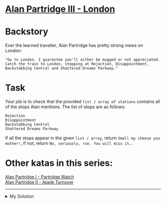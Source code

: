 # [Alan Partridge III - London](https://www.codewars.com/kata/580a41b6d6df740d6100030c)

# Backstory

Ever the learned traveller, Alan Partridge has pretty strong views on London:

    "Go to London. I guarantee you'll either be mugged or not appreciated.
    Catch the train to London, stopping at Rejection, Disappointment, Backstabbing Central and Shattered Dreams Parkway."

# Task

Your job is to check that the provided `list / array of stations` contains all of the stops Alan mentions. The list of stops are as follows:

    Rejection
    Disappointment
    Backstabbing Central
    Shattered Dreams Parkway

If all the stops appear in the given `list / array`, return `Smell my cheese you mother!`, if not, return `No, seriously, run. You will miss it.`.

# Other katas in this series:

[Alan Partridge I - Partridge Watch](https://www.codewars.com/kata/alan-partridge-i-partridge-watch)  
[Alan Partridge II - Apple Turnover](https://www.codewars.com/kata/alan-partridge-ii-apple-turnover)

---

<details><summary>My Solution</summary>

```js
function alan(x) {
  const stops = ['Rejection', 'Disappointment', 'Backstabbing Central', 'Shattered Dreams Parkway']
  return stops.every(v => x.includes(v)) ? 'Smell my cheese you mother!' : 'No, seriously, run. You will miss it.'
}
```

</details>
